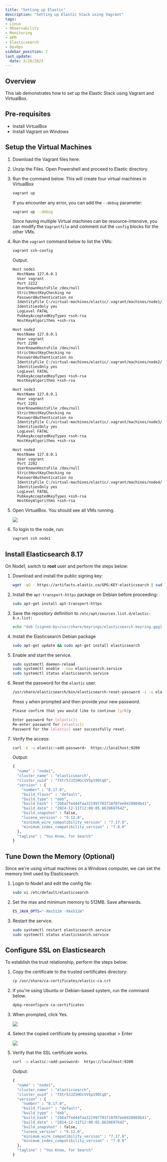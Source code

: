 ```yaml
---
title: "Setting up Elastic"
description: "Setting up Elastic Stack using Vagrant"
tags: 
- Linux
- Observability
- Monitoring 
- APM
- Elasticsearch
- DevOps
sidebar_position: 2
last_update:
  date: 3/28/2023
---
```



## Overview

This lab demonstrates how to set up the Elastic Stack using Vagrant and VirtualBox.  

## Pre-requisites 

- Install VirtualBox 
- Install Vagrant on Windows 

## Setup the Virtual Machines 

1. Download the Vagrant files here:
2. Unzip the Files. Open Powershell and proceed to Elastic directory.
3. Run the command below. This will create four virtual machines in VirtualBox

    ```bash
    vagrant up 
    ```

    If you encounter any error, you can add the `--debug` parameter:

    ```bash
    vagrant up --debug
    ```

    Since having multiple Virtual machines can be resource-intensive, you can modify the `Vagrantfile` and comment out the `config` blocks for the other VMs.

4. Run the `vagrant` command below to list the VMs:

    ```bash
    vagrant ssh-config 
    ```

    Output:

    ```bash
    Host node1
      HostName 127.0.0.1
      User vagrant
      Port 2222
      UserKnownHostsFile /dev/null
      StrictHostKeyChecking no
      PasswordAuthentication no
      IdentityFile C:/virtual-machines/elastic/.vagrant/machines/node1/virtualbox/private_key
      IdentitiesOnly yes
      LogLevel FATAL
      PubkeyAcceptedKeyTypes +ssh-rsa
      HostKeyAlgorithms +ssh-rsa

    Host node2
      HostName 127.0.0.1
      User vagrant
      Port 2200
      UserKnownHostsFile /dev/null
      StrictHostKeyChecking no
      PasswordAuthentication no
      IdentityFile C:/virtual-machines/elastic/.vagrant/machines/node2/virtualbox/private_key
      IdentitiesOnly yes
      LogLevel FATAL
      PubkeyAcceptedKeyTypes +ssh-rsa
      HostKeyAlgorithms +ssh-rsa

    Host node3
      HostName 127.0.0.1
      User vagrant
      Port 2201
      UserKnownHostsFile /dev/null
      StrictHostKeyChecking no
      PasswordAuthentication no
      IdentityFile C:/virtual-machines/elastic/.vagrant/machines/node3/virtualbox/private_key
      IdentitiesOnly yes
      LogLevel FATAL
      PubkeyAcceptedKeyTypes +ssh-rsa
      HostKeyAlgorithms +ssh-rsa

    Host node4
      HostName 127.0.0.1
      User vagrant
      Port 2202
      UserKnownHostsFile /dev/null
      StrictHostKeyChecking no
      PasswordAuthentication no
      IdentityFile C:/virtual-machines/elastic/.vagrant/machines/node4/virtualbox/private_key
      IdentitiesOnly yes
      LogLevel FATAL
      PubkeyAcceptedKeyTypes +ssh-rsa
      HostKeyAlgorithms +ssh-rsa      
    ```

5. Open VirtualBox. You should see all VMs running.

    ![](/img/docs/12152021-vm-setup-virtualbox-vagrant.png)

6. To login to the node, run:

    ```bash
    vagrant ssh node1 
    ```


## Install Elasticsearch 8.17 

On Node1, switch to **root** user and perform the steps below:

1. Download and install the public signing key:

    ```bash
    wget -qO - https://artifacts.elastic.co/GPG-KEY-elasticsearch | sudo gpg --dearmor -o /usr/share/keyrings/elasticsearch-keyring.gpg
    ```

2. Install the `apt-transport-https` package on Debian before proceeding:

    ```bash
    sudo apt-get install apt-transport-https
    ```

3. Save the repository definition to `/etc/apt/sources.list.d/elastic-8.x.list:`

    ```bash
    echo "deb [signed-by=/usr/share/keyrings/elasticsearch-keyring.gpg] https://artifacts.elastic.co/packages/8.x/apt stable main" | sudo tee /etc/apt/sources.list.d/elastic-8.x.list 
    ```
4. Install the Elasticsearch Debian package

    ```bash
    sudo apt-get update && sudo apt-get install elasticsearch 
    ```

5. Enable and start the service.

    ```bash
    sudo systemctl daemon-reload
    sudo systemctl enable --now elasticsearch.service
    sudo systemctl status elasticsearch.service 
    ```

6. Reset the password for the `elastic` user.

    ```bash
    /usr/share/elasticsearch/bin/elasticsearch-reset-password -i -u elastic 
    ```

    Press `y` when prompted and then provide your new password.

    ```bash
    Please confirm that you would like to continue [y/N]y

    Enter password for [elastic]:
    Re-enter password for [elastic]:
    Password for the [elastic] user successfully reset.      
    ```

7. Verify the access:

    ```bash
    curl -k -u elastic:<add-password>  https://localhost:9200
    ```

    Output:

    ```bash
    {
      "name" : "node1",
      "cluster_name" : "elasticsearch",
      "cluster_uuid" : "fXtr5JJZSHGcVV5p19OCqQ",
      "version" : {
        "number" : "8.17.0",
        "build_flavor" : "default",
        "build_type" : "deb",
        "build_hash" : "2b6a7fed44faa321997703718f07ee0420804b41",
        "build_date" : "2024-12-11T12:08:05.663969764Z",
        "build_snapshot" : false,
        "lucene_version" : "9.12.0",
        "minimum_wire_compatibility_version" : "7.17.0",
        "minimum_index_compatibility_version" : "7.0.0"
      },
      "tagline" : "You Know, for Search"
    }
    ```

## Tune Down the Memory (Optional)

Since we're using virtual machines on a Windows computer, we can set the memory limit used by Elasticsearch. 

1. Login to Node1 and edit the config file:

    ```bash
    sudo vi /etc/default/elasticsearch
    ```

2. Set the max and minimum memory to 512MB. Save afterwards.

    ```bash
    ES_JAVA_OPTS="-Xms512m -Xmx512m"
    ```

3. Restart the service.

    ```bash
    sudo systemctl restart elasticsearch.service 
    sudo systemctl status elasticsearch.service 
    ```

## Configure SSL on Elasticsearch

To establish the trust relationship, perform the steps below:

1. Copy the certificate to the trusted certificates directory:

    ```bash
    cp /usr/share/ca-certificates/elastic-ca.crt 
    ```

2. If you're using Ubuntu or Debian-based system, run the command below.

    ```bash
    dpkg-reconfigure ca-certificates
    ```

4.  When prompted, click Yes. 

    ![](/img/docs/12152024-Observability-elastic-config-ssl.png)

4. Select the copied certificate by pressing spacebar > Enter 

    ![](/img/docs/12152024-Observability-elastic-config-ssl-2.png)

5. Verify that the SSL certificate works.

    ```bash
    curl -u elastic:<add-password>  https://localhost:9200
    ```

    Output:

    ```bash
    {
      "name" : "node1",
      "cluster_name" : "elasticsearch",
      "cluster_uuid" : "fXtr5JJZSHGcVV5p19OCqQ",
      "version" : {
        "number" : "8.17.0",
        "build_flavor" : "default",
        "build_type" : "deb",
        "build_hash" : "2b6a7fed44faa321997703718f07ee0420804b41",
        "build_date" : "2024-12-11T12:08:05.663969764Z",
        "build_snapshot" : false,
        "lucene_version" : "9.12.0",
        "minimum_wire_compatibility_version" : "7.17.0",
        "minimum_index_compatibility_version" : "7.0.0"
      },
      "tagline" : "You Know, for Search"
    }
    ```